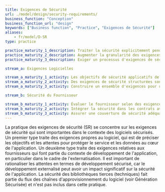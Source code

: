 ```yaml
---
title: Exigences de Sécurité
url: ./model/design/security-requirements/
business_function: "Conception"
business_function_url: "design"
keywords: ["Business function", "Practice", "Exigences de Sécurité"]
aliases:
    - fr/model/D-SR
type: practice

practice_maturity_1_description: Traiter la sécurité explicitement pendant le processus d'exigences logicielles.
practice_maturity_2_description: Augmenter la granularité des exigences de sécurité découlant de la logique métier et des risques connus.
practice_maturity_3_description: Exiger un processus d'exigences de sécurité pour tous les projets logiciels et les dépendances de tierces parties.

stream_a: Exigences Logicielles

stream_a_maturity_1_activity: Les objectifs de sécurité applicatifs de haut niveau sont associés aux exigences fonctionnelles.
stream_a_maturity_2_activity: Des exigences de sécurité structurées sont disponibles et utilisées par les équipes de développeurs.
stream_a_maturity_3_activity: Construire un ensemble d'exigences pour utilisation par les équipes produits.

stream_b: Sécurité du Fournisseur

stream_b_maturity_1_activity: Évaluer le fournisseur selon des exigences de sécurité organisationnelles.
stream_b_maturity_2_activity: Intégrer la sécurité dans les contrats avec les fournisseurs afin de garantir la conformité avec les exigences de l'organisation.
stream_b_maturity_3_activity: Assurer une couverture de sécurité adéquate pour les fournisseurs externes en fournissant des objectifs clairs.
---
```


La pratique des exigences de sécurité (SR) se concentre sur les exigences de sécurité qui sont importantes dans le contexte des logiciels sécurisés. Un premier type traite des exigences propres au logiciel, qui est de préciser les objectifs et les attentes pour protéger le service et les données au cœur de l'application. Un deuxième type traite des exigences relatives aux fournisseurs qui font partie du contexte de développement de l'application, en particulier dans le cadre de l'externatisation. Il est important de rationaliser les attentes en termes de développement sécurisé, car le développement externalisé peut avoir un impact significatif sur la sécurité de l'application. La sécurité des bibliothèques tierces (techniques) fait partie du flux des chaînes d'approvisionnement du logiciel (voir Génération Sécurisée) et n'est pas inclus dans cette pratique.

